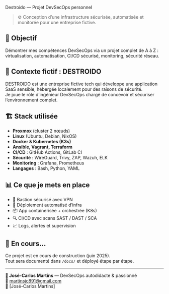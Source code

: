Destroido — Projet DevSecOps personnel

> ⚙️ Conception d’une infrastructure sécurisée, automatisée et monitorée pour une entreprise fictive.

## 🚀 Objectif

Démontrer mes compétences DevSecOps via un projet complet de A à Z :  
virtualisation, automatisation, CI/CD sécurisé, monitoring, sécurité réseau.

## 🏢 Contexte fictif : DESTROIDO

DESTROIDO est une entreprise fictive tech qui développe une application SaaS sensible, hébergée localement pour des raisons de sécurité.  
Je joue le rôle d’ingénieur DevSecOps chargé de concevoir et sécuriser l’environnement complet.

## 🏗️ Stack utilisée

- **Proxmox** (cluster 2 nœuds)
- **Linux** (Ubuntu, Debian, NixOS)
- **Docker & Kubernetes (K3s)**
- **Ansible, Vagrant, Terraform**
- **CI/CD** : GitHub Actions, GitLab CI
- **Sécurité** : WireGuard, Trivy, ZAP, Wazuh, ELK
- **Monitoring** : Grafana, Prometheus
- **Langages** : Bash, Python, YAML

## 📊 Ce que je mets en place

- 🔐 Bastion sécurisé avec VPN
- 🔁 Déploiement automatisé d’infra
- 📦 App containerisée + orchestrée (K8s)
- 🔍 CI/CD avec scans SAST / DAST / SCA
- 📈 Logs, alertes et supervision

## 📁 En cours…

Ce projet est en cours de construction (juin 2025).  
Tout sera documenté dans `/docs/` et déployé étape par étape.

---

**💼 José-Carlos Martins** — DevSecOps autodidacte & passionné  
📧 martinsjc891@gmail.com  
🔗 [José-Carlos Martins]

